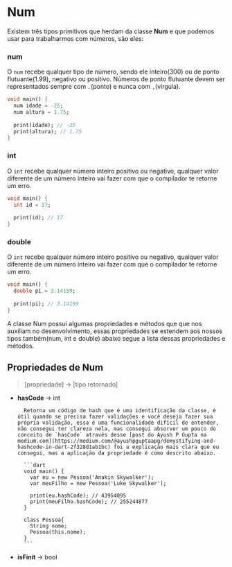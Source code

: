# Num

Existem três tipos primitivos que herdam da classe **Num** e que podemos usar para trabalharmos com números, são eles:

### num
O `num` recebe qualquer tipo de número, sendo ele inteiro(300) ou de ponto flutuante(1.99), negativo ou positivo. Números de ponto flutuante devem ser representados sempre com `.`(ponto) e nunca com `,`(vírgula).

```dart
void main() {
  num idade = -25;
  num altura = 1.75;
  
  print(idade); // -25
  print(altura); // 1.75
}
```

### int
O `int` recebe qualquer número inteiro positivo ou negativo, qualquer valor diferente de um número inteiro vai fazer com que o compilador te retorne um erro.

```dart
void main() {
  int id = 17;
  
  print(id); // 17
}
```

### double
O `int` recebe qualquer número inteiro positivo ou negativo, qualquer valor diferente de um número inteiro vai fazer com que o compilador te retorne um erro.

```dart
void main() {
  double pi = 3.14159;
  
  print(pi); // 3.14159
}
```

A classe Num possui algumas propriedades e métodos que que nos auxiliam no desenvolvimento, essas propriedades se estendem aos nossos tipos também(num, int e double) abaixo segue a lista dessas propriedades e métodos.


## Propriedades de Num
> [propriedade] -> [tipo retornado]


* **hasCode** -> int
		
		Retorna um código de hash que é uma identificação da classe, é útil quando se precisa fazer validações e você deseja fazer sua própria validação, essa é uma funcionalidade difícil de entender, não consegui ter clareza nela, mas consegui absorver um pouco do conceito de `hasCode` através desse [post do Ayush P Gupta na medium.com](https://medium.com/@ayushpguptaapg/demystifying-and-hashcode-in-dart-2f328d1ab1bc) foi a explicação mais clara que eu consegui, mas a aplicação da propriedade é como descrito abaixo.
			
		```dart
		void main() {
		  var eu = new Pessoa('Anakin Skywalker');
		  var meuFilho = new Pessoa('Luke Skywalker');
  
		  print(eu.hashCode); // 43954095
		  print(meuFilho.hashCode); // 255244877
		}

		class Pessoa{
		  String nome;
		  Pessoa(this.nome);
		}
		```
		
* **isFinit** -> bool
